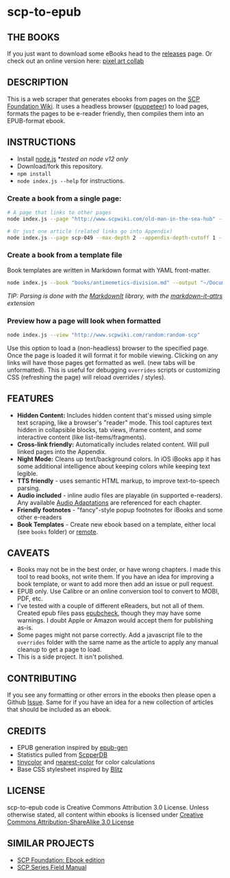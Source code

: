# scp-to-epub
## THE BOOKS
If you just want to download some eBooks head to the [releases](https://github.com/lselden/scp-to-epub/releases) page. Or check out an online version here: [pixel art collab](https://lselden.github.io/scp-to-epub/pixel-art-collab)

## DESCRIPTION
This is a web scraper that generates ebooks from pages on the [SCP Foundation Wiki](http://www.scpwiki.com/). It uses a headless browser ([puppeteer](https://github.com/GoogleChrome/puppeteer/)) to load pages, formats the pages to be e-reader friendly, then compiles them into an EPUB-format ebook.

## INSTRUCTIONS

* Install [node.js](https://nodejs.org/en/) **tested on node v12 only*
* Download/fork this repository.
* `npm install`
* `node index.js --help` for instructions.


### Create a book from a single page: 
```sh
# A page that links to other pages
node index.js --page "http://www.scpwiki.com/old-man-in-the-sea-hub" --title "Old Man And The Sea Canon Hub" --output "old-man-in-the-sea.epub"

# Or just one article (related links go into Appendix)
node index.js --page scp-049 --max-depth 2 --appendix-depth-cutoff 1 --max-chapters 20 --output ./output/scp-o49.epub
```

### Create a book from a template file
Book templates are written in Markdown format with YAML front-matter.

```sh
node index.js --book "books/antimemetics-division.md" --output "~/Documents/scp-antimemetics.epub"
```

*TIP: Parsing is done with the [MarkdownIt](https://github.com/markdown-it/markdown-it) library, with the [markdown-it-attrs](https://github.com/arve0/markdown-it-attrs) extension*

### Preview how a page will look when formatted
```sh
node index.js --view "http://www.scpwiki.com/random:random-scp"
```
Use this option to load a (non-headless) browser to the specified page. Once the
page is loaded it will format it for mobile viewing. Clicking on any links will
have those pages get formatted as well. (new tabs will be unformatted). This is
useful for debugging `overrides` scripts or customizing CSS (refreshing the page)
will reload overrides / styles).



## FEATURES
* **Hidden Content:** Includes hidden content that's missed using simple text scraping, like a browser's "reader" mode. This tool captures text hidden in collapsible blocks, tab views, iframe content, and *some* interactive content (like list-items/fragments).
* **Cross-link friendly:** Automatically includes related content. Will pull linked pages into the Appendix.
* **Night Mode:** Cleans up text/background colors. In iOS iBooks app it has some additional intelligence about keeping colors while keeping text legible.
* **TTS friendly** - uses semantic HTML markup, to improve text-to-speech parsing.
* **Audio included** - inline audio files are playable (in supported e-readers). Any available [Audio Adaptations](http://www.scpwiki.com/audio-adaptations) are referenced for each chapter.
* **Friendly footnotes** - "fancy"-style popup footnotes for iBooks and some other e-readers
* **Book Templates** - Create new ebook based on a template, either local (see `books` folder) or [remote](http://scp-sandbox-3.wikidot.com/tmonty).

## CAVEATS
* Books may not be in the best order, or have wrong chapters. I made this tool to read books, not write them. If you have an idea for improving a book template, or want to add more then add an issue or pull request.
* EPUB only. Use Calibre or an online conversion tool to convert to MOBI, PDF, etc.
* I've tested with a couple of different eReaders, but not all of them. Created epub files pass [epubcheck](https://github.com/w3c/epubcheck), though they may have some warnings. I doubt Apple or Amazon would accept them for publishing as-is.
* Some pages might not parse correctly. Add a javascript file to the `overrides` folder with the same name as the article to apply any manual cleanup to get a page to load.
* This is a side project. It isn't polished.

## CONTRIBUTING

If you see any formatting or other errors in the ebooks then please open a Github [Issue](https://github.com/lselden/scp-to-epub/issues/new). Same for if you have an idea for a new collection of articles that should be included as an ebook.


## CREDITS
* EPUB generation inspired by [epub-gen](https://github.com/cyrilis/epub-gen)
* Statistics pulled from [ScpperDB](https://www.scpper.com)
* [tinycolor](https://github.com/bgrins/TinyColor) and [nearest-color](http://danieltao.com/nearest-color) for color calculations
* Base CSS stylesheet inspired by [Blitz](https://github.com/FriendsOfEpub/Blitz)

## LICENSE
scp-to-epub code is Creative Commons Attribution 3.0 License. Unless otherwise stated, all content within ebooks is licensed under [Creative Commons Attribution-ShareAlike 3.0 License](http://creativecommons.org/licenses/by-sa/3.0/)

## SIMILAR PROJECTS
* [SCP Foundation: Ebook edition](http://www.scpwiki.com/ebooks)
* [SCP Series Field Manual](http://www.scpwiki.com/forum/t-12612670/new-scp-001-to-scp-1999-documentation-ebooks#post-4379359)
